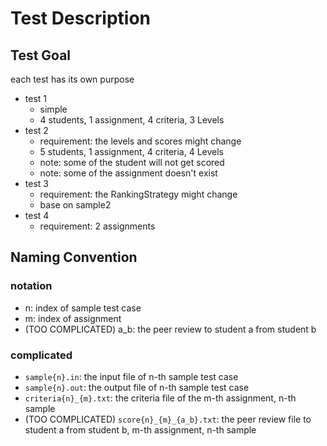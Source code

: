 # Test Description

## Test Goal
each test has its own purpose
- test 1
  - simple
  - 4 students, 1 assignment, 4 criteria, 3 Levels 
- test 2
  - requirement: the levels and scores might change
  - 5 students, 1 assignment, 4 criteria, 4 Levels
  - note: some of the student will not get scored
  - note: some of the assignment doesn't exist
- test 3
  - requirement: the RankingStrategy might change
  - base on sample2
- test 4
  - requirement: 2 assignments

## Naming Convention
### notation
- n: index of sample test case
- m: index of assignment
- (TOO COMPLICATED) a_b: the peer review to student a from student b 

### complicated
- `sample{n}.in`: the input file of n-th sample test case
- `sample{n}.out`: the output file of n-th sample test case
- `criteria{n}_{m}.txt`: the criteria file of the m-th assignment, n-th sample
- (TOO COMPLICATED) `score{n}_{m}_{a_b}.txt`: the peer review file to student a from student b, m-th assignment, n-th sample  